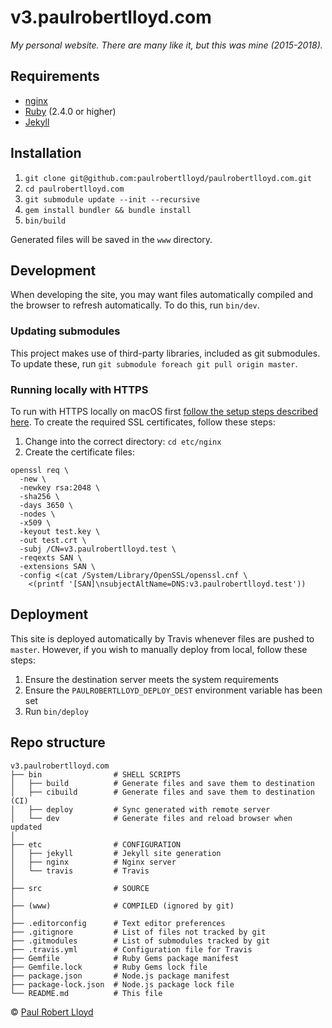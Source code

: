 # v3.paulrobertlloyd.com

*My personal website. There are many like it, but this was mine (2015-2018).*

## Requirements

* [nginx](https://nginx.org)
* [Ruby](https://www.ruby-lang.org) (2.4.0 or higher)
* [Jekyll](https://jekyllrb.com)

## Installation

1. `git clone git@github.com:paulrobertlloyd/paulrobertlloyd.com.git`
2. `cd paulrobertlloyd.com`
3. `git submodule update --init --recursive`
4. `gem install bundler && bundle install`
5. `bin/build`

Generated files will be saved in the `www` directory.

## Development

When developing the site, you may want files automatically compiled and the browser to refresh automatically. To do this, run `bin/dev`.

### Updating submodules

This project makes use of third-party libraries, included as git submodules. To update these, run `git submodule foreach git pull origin master`.

### Running locally with HTTPS

To run with HTTPS locally on macOS first [follow the setup steps described here](https://gist.github.com/jed/6147872). To create the required SSL certificates, follow these steps:

1. Change into the correct directory: `cd etc/nginx`
2. Create the certificate files:

  ```
  openssl req \
    -new \
    -newkey rsa:2048 \
    -sha256 \
    -days 3650 \
    -nodes \
    -x509 \
    -keyout test.key \
    -out test.crt \
    -subj /CN=v3.paulrobertlloyd.test \
    -reqexts SAN \
    -extensions SAN \
    -config <(cat /System/Library/OpenSSL/openssl.cnf \
      <(printf '[SAN]\nsubjectAltName=DNS:v3.paulrobertlloyd.test'))
  ```

## Deployment

This site is deployed automatically by Travis whenever files are pushed to `master`. However, if you wish to manually deploy from local, follow these steps:

1. Ensure the destination server meets the system requirements
2. Ensure the `PAULROBERTLLOYD_DEPLOY_DEST` environment variable has been set
2. Run `bin/deploy`

## Repo structure

```
v3.paulrobertlloyd.com
├── bin                # SHELL SCRIPTS
│   ├── build          # Generate files and save them to destination
│   ├── cibuild        # Generate files and save them to destination (CI)
│   ├── deploy         # Sync generated with remote server
│   └── dev            # Generate files and reload browser when updated
│
├── etc                # CONFIGURATION
│   ├── jekyll         # Jekyll site generation
│   ├── nginx          # Nginx server
│   └── travis         # Travis
│
├── src                # SOURCE
│
├── (www)              # COMPILED (ignored by git)
│
├── .editorconfig      # Text editor preferences
├── .gitignore         # List of files not tracked by git
├── .gitmodules        # List of submodules tracked by git
├── .travis.yml        # Configuration file for Travis
├── Gemfile            # Ruby Gems package manifest
├── Gemfile.lock       # Ruby Gems lock file
├── package.json       # Node.js package manifest
├── package-lock.json  # Node.js package lock file
└── README.md          # This file
```

© [Paul Robert Lloyd](https://paulrobertlloyd.com)
